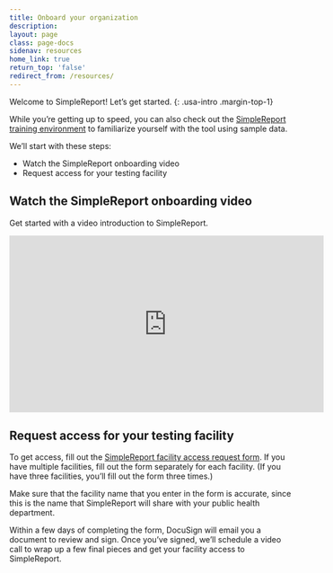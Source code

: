 ```yaml
---
title: Onboard your organization
description:
layout: page
class: page-docs
sidenav: resources
home_link: true
return_top: 'false'
redirect_from: /resources/
---
```


Welcome to SimpleReport! Let’s get started.
{: .usa-intro .margin-top-1}

<div class="usa-alert usa-alert--info">
  <div class="usa-alert__body">
    <p class="usa-alert__text">While you’re getting up to speed, you can also check out the <a href="https://training.simplereport.gov/app">SimpleReport training environment</a> to familiarize yourself with the tool using sample data.</p>
  </div>
</div>

We’ll start with these steps:
- Watch the SimpleReport onboarding video
- Request access for your testing facility

## Watch the SimpleReport onboarding video
Get started with a video introduction to SimpleReport.

<div class="usa-embed-container">
  <iframe title="PRIME SimpleReport Introduction & Onboarding Guide" width="560" height="315" src="https://www.youtube.com/embed/3YsfDprX2aw" frameborder="0" allow="accelerometer; autoplay; clipboard-write; encrypted-media; gyroscope; picture-in-picture" allowfullscreen></iframe>
</div>

## Request access for your testing facility
To get access, fill out the [SimpleReport facility access request form](https://airtable.com/shrP44AsyW1CYy05V). If you have multiple facilities, fill out the form separately for each facility. (If you have three facilities, you’ll fill out the form three times.)

Make sure that the facility name that you enter in the form is accurate, since this is the name that SimpleReport will share with your public health department.

Within a few days of completing the form, DocuSign will email you a document to review and sign. Once you’ve signed, we’ll schedule a video call to wrap up a few final pieces and get your facility access to SimpleReport.
